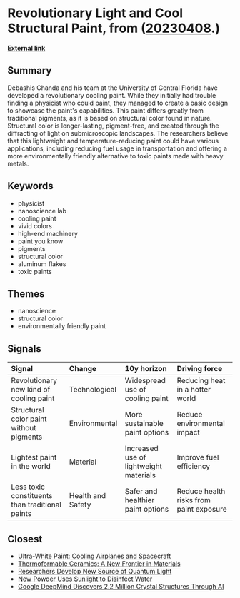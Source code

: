 # __Revolutionary Light and Cool Structural Paint__, from ([20230408](https://kghosh.substack.com/p/20230408).)

__[External link](https://www.wired.com/story/lightest-paint-in-the-world/)__



## Summary

Debashis Chanda and his team at the University of Central Florida have developed a revolutionary cooling paint. While they initially had trouble finding a physicist who could paint, they managed to create a basic design to showcase the paint's capabilities. This paint differs greatly from traditional pigments, as it is based on structural color found in nature. Structural color is longer-lasting, pigment-free, and created through the diffracting of light on submicroscopic landscapes. The researchers believe that this lightweight and temperature-reducing paint could have various applications, including reducing fuel usage in transportation and offering a more environmentally friendly alternative to toxic paints made with heavy metals.

## Keywords

* physicist
* nanoscience lab
* cooling paint
* vivid colors
* high-end machinery
* paint you know
* pigments
* structural color
* aluminum flakes
* toxic paints

## Themes

* nanoscience
* structural color
* environmentally friendly paint

## Signals

| Signal                                          | Change            | 10y horizon                            | Driving force                           |
|:------------------------------------------------|:------------------|:---------------------------------------|:----------------------------------------|
| Revolutionary new kind of cooling paint         | Technological     | Widespread use of cooling paint        | Reducing heat in a hotter world         |
| Structural color paint without pigments         | Environmental     | More sustainable paint options         | Reduce environmental impact             |
| Lightest paint in the world                     | Material          | Increased use of lightweight materials | Improve fuel efficiency                 |
| Less toxic constituents than traditional paints | Health and Safety | Safer and healthier paint options      | Reduce health risks from paint exposure |

## Closest

* [Ultra-White Paint: Cooling Airplanes and Spacecraft](8e1b3608f46c809be3c61538048824a8)
* [Thermoformable Ceramics: A New Frontier in Materials](bd35b1587de303b44a62d0e99fb749fc)
* [Researchers Develop New Source of Quantum Light](059bc68ff6f1a35906ae3e976a00c335)
* [New Powder Uses Sunlight to Disinfect Water](0531e1f77a3339cc11432d7601f9c7a4)
* [Google DeepMind Discovers 2.2 Million Crystal Structures Through AI](115b59fc3f0d7b148482545adb1a8038)